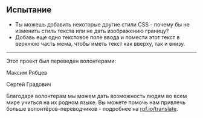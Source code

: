 ## Испытание

* Ты можешь добавить некоторые другие стили CSS - почему бы не изменить стиль текста или не дать изображению границу?
* Добавь еще одно текстовое поле ввода и помести этот текст в верхнюю часть мема, чтобы иметь текст как вверху, так и внизу.


***
Этот проект был переведен волонтерами:

Максим Рябцев

Сергей Градович

Благодаря волонтерам мы можем дать возможность людям во всем мире учиться на их родном языке. Вы можете помочь нам привлечь больше волонтёров-переводчиков - подробнее на [rpf.io/translate](https://rpf.io/translate).
